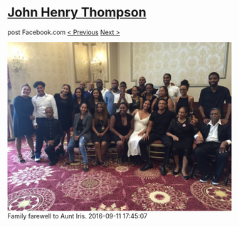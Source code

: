 # [John Henry Thompson](../README.md)
post Facebook.com
[< Previous](2016-09-11-3.md) [Next >](2016-09-11-5.md)

[![](../media/2016-09-11/OS-X-Photos-Family-farewell-to-Aunt-Iris.jpg)](../README.md)
Family farewell to Aunt Iris.
2016-09-11 17:45:07